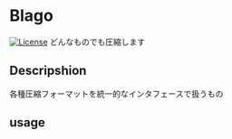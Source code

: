 # Blago
[![License](https://img.shields.io/badge/License-CC--BY--1.0-green.svg)](https://github.com/Jiro-884/Blago\_flows/blob/main/LICENSE)
どんなものでも圧縮します
## Descripshion
各種圧縮フォーマットを統一的なインタフェースで扱うもの

## usage
